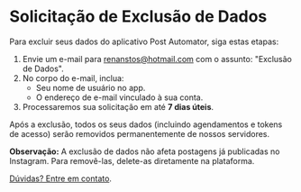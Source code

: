 # Solicitação de Exclusão de Dados

Para excluir seus dados do aplicativo Post Automator, siga estas etapas:

1. Envie um e-mail para renanstos@hotmail.com com o assunto: "Exclusão de Dados".
2. No corpo do e-mail, inclua:
   - Seu nome de usuário no app.
   - O endereço de e-mail vinculado à sua conta.
3. Processaremos sua solicitação em até **7 dias úteis**.

Após a exclusão, todos os seus dados (incluindo agendamentos e tokens de acesso) serão removidos permanentemente de nossos servidores.

**Observação:** A exclusão de dados não afeta postagens já publicadas no Instagram. Para removê-las, delete-as diretamente na plataforma.

[Dúvidas? Entre em contato](renanstos@hotmail.com).
